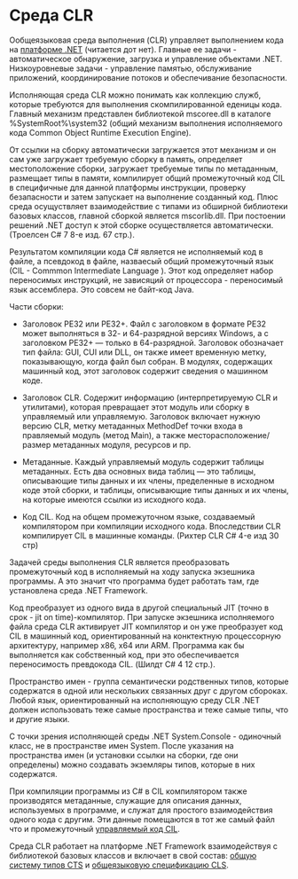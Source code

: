 # Среда CLR

Ообщеязыковая среда выполнения (CLR) управляет выполнением кода на [платформе .NET](./index.md) (читается дот нет). Главные ее задачи - автоматическое обнаружение, загрузка и управление объектами .NET. Низкоуровневые задачи - управление памятью, обслуживание приложений, координирование потоков и обеспечивание безопасности.

Исполняющая среда CLR можно понимать как коллекцию служб, которые требуются для выполнения скомпилированной еденицы кода. Главный механизм представлен библиотекой mscoree.dll в каталоге %SystemRoot%\system32 (общий механизм выполнения исполняемого кода Common Object Runtime Execution Engine). 

От ссылки на сборку автоматически загружается этот механизм и он сам уже загружает требуемую сборку в память, определяет местоположение сборки, загружает требуемые типы по метаданным, размещает типы в памяти, компилирует общий промежуточный код CIL в специфичные для данной платформы инструкции, проверку безапасности и затем запускает на выполнение созданный код. Плюс среда осущуствляет взаимодействие с типами из обширной библиотеки базовых классов, главной сборкой является mscorlib.dll. При постоении решений .NET доступ к этой сборке осуществляется автоматически. (Троелсен C# 7 8-е изд. 67 стр.).

Результатом компиляции кода C# является не исполняемый код в файле, а псевдокод в файле, назваесый общий промежуточный язык (СIL - Commmon Intermediate Language ). Этот код определяет набор переносимых инструкций, не зависяций от процессора - переносимый язык ассемблера. Это совсем не байт-код Java. 

Части сборки:

- Заголовок PE32 или PE32+. Файл с заголовком в формате PE32 может выполняться в 32- и 64-разрядной версиях Windows, а с заголовком PE32+ — только в 64-разрядной. Заголовок обозначает тип файла: GUI, CUI или DLL, он также имеет временную метку, показывающую, когда файл был собран. В модулях, содержащих машинный код, этот заголовок содержит сведения о машинном коде.

- Заголовок CLR. Содержит информацию (интерпретируемую CLR и утилитами), которая превращает этот модуль или сборку в управляемый или управляемую. Заголовок включает нужную версию CLR, метку метаданных MethodDef точки входа в правляемый модуль (метод Main), а также месторасположение/размер метаданных модуля, ресурсов и пр.

- Метаданные. Каждый управляемый модуль содержит таблицы метаданных. Есть два основных вида таблиц — это таблицы, описывающие типы данных и их члены,  пределенные в исходном коде этой сборки, и таблицы, описывающие типы данных и их члены, на которые имеются ссылки из исходного кода.

- Код CIL. Код на общем промежуточном языке, создаваемый компилятором при компиляции исходного кода. Впоследствии CLR компилирует CIL в машинные команды. (Рихтер CLR C# 4-е изд 30 стр)

Задачей среды выполнения CLR является преобразовать промежуточный код в исполняемый на ходу запуска экзешника программы. А это значит что программа будет работать там, где установлена среда .NET Framework.

Код преобразует из одного вида в другой специальный JIT (точно в срок - jit on time)-компилятор. При запуске экзешника исполняемого файла среда CLR активирует JIT компилятор и он уже преобразует код CIL в машинный код, ориентированный на конктектную процессорную архитектуру, например x86, x64 или ARM. Программа как бы выполняется как собственный код, при это обеспечивается переносимость превдокода CIL. (Шилдт C# 4 12 стр.).

Пространство имен - группа семантически родственных типов, которые содержатся в одной или нескольких связанных друг с другом сбороках. Любой язык, ориентированный на исполняющую среду CLR .NET должен использовать теже самые пространства и теже самые типы, что и другие языки.

С точки зрения исполняющей среды .NET System.Console - одиночный класс, не в пространстве имен System. После указания на пространства имен (и установки ссылки на сборки, где они определены) можно создавать экземляры типов, которые в них содержатся.

При компиляции программы из C# в CIL компилятором также производятся метаданные, служащие для описания данных, используемых в программе, и служат для простого взаимодействия одного кода с другим. Эти данные помещаются в тот же самый файл что и промежуточный [управляемый код CIL](./managed.md).

Среда CLR работает на платформе .NET Framework взаимодействуя с библиотекой базовых классов и включает в свой состав: [общую систему типов CTS](./cts.md) и [общеязыковую спецификацию CLS](./cls.md).

